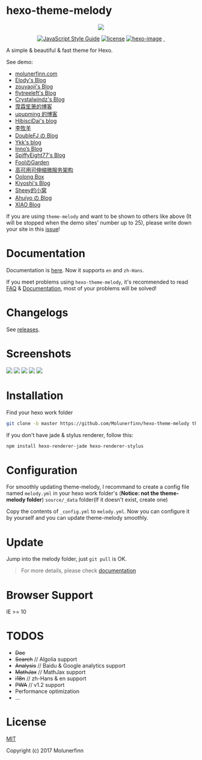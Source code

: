 # hexo-theme-melody

<p align="center">
  <img src="https://raw.githubusercontent.com/Molunerfinn/hexo-theme-melody-doc/master/docs/imgs/logo.png">
</p>

<p align="center">
  <a href="https://standardjs.com"><img alt="JavaScript Style Guide" src="https://img.shields.io/badge/code_style-standard-brightgreen.svg?style=flat-square"></a>
  <a href=""><img alt="license" src="https://img.shields.io/github/license/mashape/apistatus.svg?style=flat-square"></a>
  <a href="https://hexo.io"><img alt="hexo-image" src="https://img.shields.io/badge/hexo-%3E%3D3.0-blue.svg?style=flat-square"></a>
  <a href="https://github.com/Molunerfinn/hexo-theme-melody/releases/latest">
    <img src="https://img.shields.io/github/release/Molunerfinn/hexo-theme-melody.svg?style=flat-square" alt="">
  </a>
  <a href="https://github.com/PicGo/bump-version">
    <img src="https://img.shields.io/badge/picgo-convention-blue.svg?style=flat-square" alt="">
  </a>
</p>

A simple & beautiful & fast theme for Hexo.

See demo:

- [molunerfinn.com](https://molunerfinn.com)
- [Elody's Blog](https://elody-07.github.io)
- [zouyaoji's Blog](https://zouyaoji.top/)
- [flytreeleft's Blog](https://flytreeleft.org/)
- [Crystalwindz's Blog](https://crystalwindz.com/)
- [霪霖笙箫的博客](https://fridolph.github.io/)
- [upupming 的博客](https://upupming.site/)
- [HibisciDai's blog](https://hibiscidai.com/)
- [李牧羊](https://www.limuyang.cc/)
- [DoubleFJ の Blog](http://putop.top)
- [Ykk's blog](https://ykksmile.top/)
- [Inno’s Blog](https://innofang.github.io/)
- [SpiffyEight77's Blog](https://spiffyeight77.github.io/)
- [FoolのGarden](https://gofugui.github.io/)
- [高可用可伸缩微服务架构](https://msainaction.github.io/)
- [Oolong Box](https://www.oolongbox.com/)
- [Kiyoshi's Blog](https://blog.k1yoshi.com/)
- [Sheey的小窝](https://sheey.moe/)
- [Ahuiyo の Blog](https://ahuiyo.cn/)
- [XIAO Blog](https://blog.xiaojianzheng.cn)

If you are using `theme-melody` and want to be shown to others like above (It will be stopped when the demo sites' number up to 25), please write down your site in this [issue](https://github.com/Molunerfinn/hexo-theme-melody/issues/1)!

# Documentation

Documentation is [here](https://molunerfinn.com/hexo-theme-melody-doc/). Now it supports `en` and `zh-Hans`.

If you meet problems using `hexo-theme-melody`, it's recommended to read [FAQ](https://github.com/Molunerfinn/hexo-theme-melody/blob/dev/FAQ.md) & [Documentation](https://molunerfinn.com/hexo-theme-melody-doc/), most of your problems will be solved!

# Changelogs

See [releases](https://github.com/Molunerfinn/hexo-theme-melody/releases).

# Screenshots

![](https://raw.githubusercontent.com/Molunerfinn/hexo-theme-melody-doc/master/docs/imgs/index-page.png)
![](https://raw.githubusercontent.com/Molunerfinn/hexo-theme-melody-doc/master/docs/imgs/archives.png)
![](https://raw.githubusercontent.com/Molunerfinn/hexo-theme-melody-doc/master/docs/imgs/post.png)
![](https://raw.githubusercontent.com/Molunerfinn/hexo-theme-melody-doc/master/docs/imgs/post-2.png)
![](https://raw.githubusercontent.com/Molunerfinn/hexo-theme-melody-doc/master/docs/imgs/mobile.png)

# Installation

Find your hexo work folder

```bash
git clone -b master https://github.com/Molunerfinn/hexo-theme-melody themes/melody
```

If you don't have jade & stylus renderer, follow this:

```bash
npm install hexo-renderer-jade hexo-renderer-stylus
```

# Configuration

For smoothly updating theme-melody, I recommand to create a config file named `melody.yml` in your hexo work folder's (**Notice: not the theme-melody folder**) `source/_data` folder(If it doesn't exist, create one)

Copy the contents of `_config.yml` to `melody.yml`. Now you can configure it by yourself and you can update theme-melody smoothly.

# Update

Jump into the melody folder, just `git pull` is OK.

> For more details, please check [documentation](https://molunerfinn.com/hexo-theme-melody-doc/)

# Browser Support

IE >= 10

# TODOS

- ~~Doc~~
- ~~Search~~ // Algolia support
- ~~Analysis~~ // Baidu & Google analytics support
- ~~MathJax~~ // MathJax support
- ~~i18n~~ // zh-Hans & en support
- ~~PWA~~ // v1.2 support
- Performance optimization
- ...

# License

[MIT](http://opensource.org/licenses/MIT)

Copyright (c) 2017 Molunerfinn
